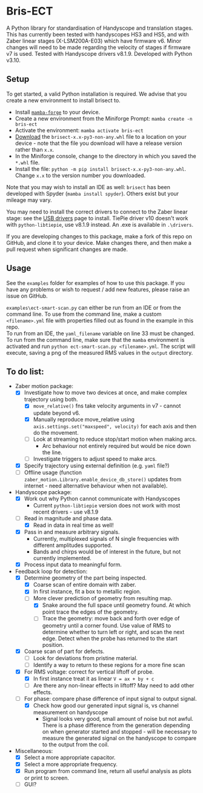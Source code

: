 # Bris-ECT

A Python library for standardisation of Handyscope and translation stages. This has currently been tested with handyscopes HS3 and HS5, and with Zaber linear stages (X-LSM200A-E03) which have firmware v6. Minor changes will need to be made regarding the velocity of stages if firmware v7 is used.
Tested with Handyscope drivers v8.1.9. Developed with Python v3.10.

## Setup

To get started, a valid Python installation is required. We advise that you create a new environment to install brisect to.

- Install [`mamba-forge`](https://github.com/conda-forge/miniforge#mambaforge) to your device.
- Create a new environment from the Miniforge Prompt: `mamba create -n bris-ect`
- Activate the environment: `mamba activate bris-ect`
- [Download]() the `brisect-x.x-py3-non-any.whl` file to a location on your device - note that the file you download will have a release version rather than `x.x`.
- In the Miniforge console, change to the directory in which you saved the `*.whl` file.
- Install the file: `python -m pip install brisect-x.x-py3-non-any.whl`. Change `x.x` to the version number you downloaded.

Note that you may wish to install an IDE as well: `brisect` has been developed with Spyder (`mamba install spyder`). Others exist but your mileage may vary.

You may need to install the correct drivers to connect to the Zaber linear stage: see the [USB drivers](https://www.zaber.com/software) page to install. TiePie driver v10 doesn't work with `python-libtiepie`, use v8.1.9 instead. An .exe is available in `.\drivers`.

If you are developing changes to this package, make a fork of this repo on GitHub, and clone it to your device. Make changes there, and then make a pull request when significant changes are made.

## Usage

See the `examples` folder for examples of how to use this package. If you have any problems or wish to request / add new features, please raise an issue on GitHub.

`examples\ect-smart-scan.py` can either be run from an IDE or from the command line. To use from the command line, make a custom `<filename>.yml` file with properties filled out as found in the example in this repo.  
To run from an IDE, the `yaml_filename` variable on line 33 must be changed. To run from the command line, make sure that the `mamba` environment is activated and run `python ect-smart-scan.py <filename>.yml`. The script will execute, saving a png of the measured RMS values in the `output` directory.

## To do list:

- Zaber motion package:
	- [x] Investigate how to move two devices at once, and make complex trajectory using both.
		- [x] `move_relative()` fns take velocity arguments in v7 - cannot update beyond v6.
		- [x] Manually reproduce move_relative using `axis.settings.set("maxspeed", velocity)` for each axis and then do the movement.
		- [ ] Look at streaming to reduce stop/start motion when making arcs.
			- Arc behaviour not entirely required but would be nice down the line.
		- [ ] Investigate triggers to adjust speed to make arcs.
	- [x] Specify trajectory using external definition (e.g. `yaml` file?)
	- [ ] Offline usage (function `zaber_motion.Library.enable_device_db_store()` updates from internet - need alternative behaviour when not available).
- Handyscope package:
	- [x] Work out why Python cannot communicate with Handyscopes
		- Current `python-libtiepie` version does not work with most recent drivers - use v8.1.9
	- [ ] Read in magnitude and phase data.
		- [x] Read in data in real time as well!
	- [x] Pass in and measure arbitrary signals.
		- Currently, multiplexed signals of N single frequencies with different amplitudes supported.
		- Bands and chirps would be of interest in the future, but not currently implemented.
	- [x] Process input data to meaningful form.
- Feedback loop for detection:
	- [x] Determine geometry of the part being inspected.
		- [x] Coarse scan of entire domain with zaber.
		- [x] In first instance, fit a box to metallic region.
		- [ ] More clever prediction of geometry from resulting map.
		  - [x] Snake around the full space until geometry found. At which point trace the edges of the geometry.
		  - [ ] Trace the geometry: move back and forth over edge of geometry until a corner found. Use value of RMS to determine whether to turn left or right, and scan the next edge. Detect when the probe has returned to the start position.
	- [x] Coarse scan of part for defects.
		- [ ] Look for deviations from pristine material.
		- [ ] Identify a way to return to these regions for a more fine scan
	- [x] For RMS voltage: correct for vertical liftoff of probe.
		- [x] In first instance treat it as linear `V = ax + by + c`
		- [ ] Are there any non-linear effects in liftoff? May need to add other effects.
	- [ ] For phase: compare phase difference of input signal to output signal.
		- [x] Check how good our generated input signal is, vs channel measurement on handyscope
			- Signal looks very good, small amount of noise but not awful.  
			  There is a phase difference from the generation depending on when generator started and stopped - will be necessary to measure the generated signal on the handyscope to compare to the output from the coil.
- Miscellaneous:
	- [x] Select a more appropriate capacitor.
	- [x] Select a more appropriate frequency.
	- [x] Run program from command line, return all useful analysis as plots or print to screen.
	- [ ] GUI?